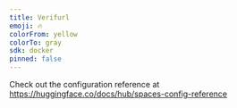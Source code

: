 ```yaml
---
title: Verifurl
emoji: 🔥
colorFrom: yellow
colorTo: gray
sdk: docker
pinned: false
---
```


Check out the configuration reference at https://huggingface.co/docs/hub/spaces-config-reference
